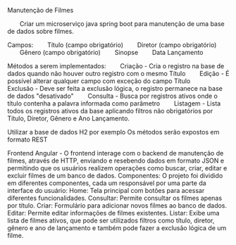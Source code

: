 Manutenção de Filmes



  Criar um microserviço java spring boot para manutenção de uma base de dados sobre filmes.
 
Campos:
  Título (campo obrigatório)
  Diretor (campo obrigatório)
  Gênero (campo obrigatório)
  Sinopse
  Data Lançamento
 
 
Métodos a serem implementados:
  Criação - Cria o registro na base de dados quando não houver outro registro com o mesmo Título
  Edição - É possível alterar qualquer campo com exceção do campo Título
  Exclusão - Deve ser feita a exclusão lógica, o registro permanece na base de dados "desativado"
  Consulta - Busca por registros ativos onde o título contenha a palavra informada como parâmetro
  Listagem - Lista todos os registros ativos da base aplicando filtros não obrigatórios por Título, Diretor, Gênero e Ano Lançamento.
 
 
Utilizar a base de dados H2 por exemplo
Os métodos serão expostos em formato REST


Frontend Angular - O frontend interage com o backend de manutenção de filmes, através de HTTP, enviando e resebendo dados em formato JSON e permitindo que os usuários realizem operações como buscar, criar, editar e excluir filmes de um banco de dados.
Componentes: O projeto foi dividido em diferentes componentes, cada um responsável por uma parte da interface do usuário:
Home: Tela principal com botões para acessar diferentes funcionalidades.
Consultar: Permite consultar os filmes apenas por título.
Criar: Formulário para adicionar novos filmes ao banco de dados.
Editar: Permite editar informações de filmes existentes.
Listar: Exibe uma lista de filmes ativos, que pode ser utilizados filtros como título, diretor, gênero e ano de lançamento e também pode fazer a exclusão lógica de um filme.

